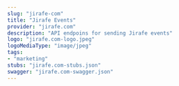 ```yaml
---
slug: "jirafe-com"
title: "Jirafe Events"
provider: "jirafe.com"
description: "API endpoins for sending Jirafe events"
logo: "jirafe.com-logo.jpeg"
logoMediaType: "image/jpeg"
tags:
- "marketing"
stubs: "jirafe.com-stubs.json"
swagger: "jirafe.com-swagger.json"
---
```


